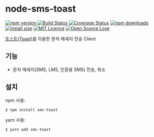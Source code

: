 # node-sms-toast

[![npm version](https://img.shields.io/npm/v/sms-toast.svg?style=flat-square)](https://www.npmjs.org/package/sms-toast)
[![Build Status](https://travis-ci.org/Nyuno/node-sms-toast.svg?branch=master)](https://travis-ci.org/Nyuno/node-sms-toast)
[![Coverage Status](https://coveralls.io/repos/github/Nyuno/node-sms-toast/badge.svg?branch=master)](https://coveralls.io/github/Nyuno/node-sms-toast?branch=master)
[![npm downloads](https://img.shields.io/npm/dm/sms-toast.svg?style=flat-square)](http://npm-stat.com/charts.html?package=sms-toast)
[![install size](https://packagephobia.now.sh/badge?p=sms-toast)](https://packagephobia.now.sh/result?p=sms-toast)
[![MIT Licence](https://badges.frapsoft.com/os/mit/mit.svg?v=103)](https://opensource.org/licenses/mit-license.php)
[![Open Source Love](https://badges.frapsoft.com/os/v1/open-source.svg?v=103)](https://github.com/ellerbrock/open-source-badges/)

[토스트(Toast)](https://www.toast.com/)를 이용한 문자 메세지 전송 Client


## 기능

- 문자 메세지(SMS, LMS, 인증용 SMS) 전송, 취소

## 설치

npm 사용:

```bash
$ npm install sms-toast
```

yarn 사용:

```bash
$ yarn add sms-toast
```
